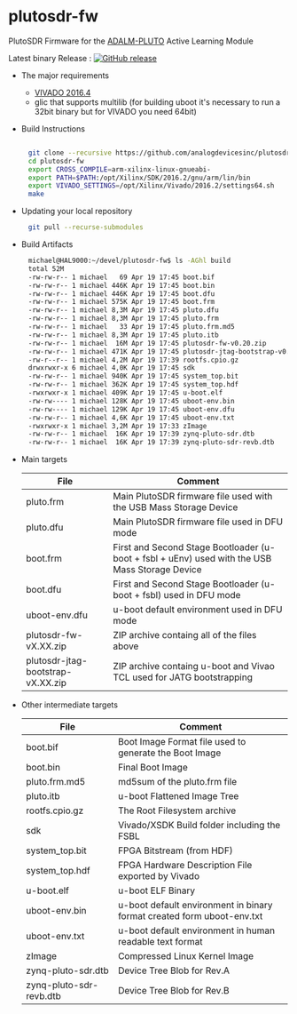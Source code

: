 # plutosdr-fw
PlutoSDR Firmware for the [ADALM-PLUTO](https://wiki.analog.com/university/tools/pluto "PlutoSDR Wiki Page") Active Learning Module

Latest binary Release : [![GitHub release](https://img.shields.io/github/release/analogdevicesinc/plutosdr-fw.svg)](https://github.com/analogdevicesinc/plutosdr-fw/releases/latest)

* The major requirements
  - [VIVADO 2016.4](https://www.xilinx.com/support/download/index.html/content/xilinx/en/downloadNav/vivado-design-tools/2016-4.html)
  - glic that supports multilib (for building uboot it's necessary to run a 32bit binary but for VIVADO you need 64bit)

* Build Instructions
 ```bash
 
      git clone --recursive https://github.com/analogdevicesinc/plutosdr-fw.git
      cd plutosdr-fw
      export CROSS_COMPILE=arm-xilinx-linux-gnueabi-
      export PATH=$PATH:/opt/Xilinx/SDK/2016.2/gnu/arm/lin/bin
      export VIVADO_SETTINGS=/opt/Xilinx/Vivado/2016.2/settings64.sh
      make
 
 ```
 
 * Updating your local repository 
 ```bash 
      git pull --recurse-submodules
  ```
 
* Build Artifacts
 ```bash
      michael@HAL9000:~/devel/plutosdr-fw$ ls -AGhl build
      total 52M
      -rw-rw-r-- 1 michael   69 Apr 19 17:45 boot.bif
      -rw-rw-r-- 1 michael 446K Apr 19 17:45 boot.bin
      -rw-rw-r-- 1 michael 446K Apr 19 17:45 boot.dfu
      -rw-rw-r-- 1 michael 575K Apr 19 17:45 boot.frm
      -rw-rw-r-- 1 michael 8,3M Apr 19 17:45 pluto.dfu
      -rw-rw-r-- 1 michael 8,3M Apr 19 17:45 pluto.frm
      -rw-rw-r-- 1 michael   33 Apr 19 17:45 pluto.frm.md5
      -rw-rw-r-- 1 michael 8,3M Apr 19 17:45 pluto.itb
      -rw-rw-r-- 1 michael  16M Apr 19 17:45 plutosdr-fw-v0.20.zip
      -rw-rw-r-- 1 michael 471K Apr 19 17:45 plutosdr-jtag-bootstrap-v0.20.zip
      -rw-r--r-- 1 michael 4,2M Apr 19 17:39 rootfs.cpio.gz
      drwxrwxr-x 6 michael 4,0K Apr 19 17:45 sdk
      -rw-rw-r-- 1 michael 940K Apr 19 17:45 system_top.bit
      -rw-rw-r-- 1 michael 362K Apr 19 17:45 system_top.hdf
      -rwxrwxr-x 1 michael 409K Apr 19 17:45 u-boot.elf
      -rw-rw---- 1 michael 128K Apr 19 17:45 uboot-env.bin
      -rw-rw---- 1 michael 129K Apr 19 17:45 uboot-env.dfu
      -rw-rw-r-- 1 michael 4,6K Apr 19 17:45 uboot-env.txt
      -rwxrwxr-x 1 michael 3,2M Apr 19 17:33 zImage
      -rw-rw-r-- 1 michael  16K Apr 19 17:39 zynq-pluto-sdr.dtb
      -rw-rw-r-- 1 michael  16K Apr 19 17:39 zynq-pluto-sdr-revb.dtb 
 ```
 
 * Main targets
 
     | File  | Comment |
     | ------------- | ------------- | 
     | pluto.frm | Main PlutoSDR firmware file used with the USB Mass Storage Device |
     | pluto.dfu | Main PlutoSDR firmware file used in DFU mode |
     | boot.frm  | First and Second Stage Bootloader (u-boot + fsbl + uEnv) used with the USB Mass Storage Device |
     | boot.dfu  | First and Second Stage Bootloader (u-boot + fsbl) used in DFU mode |
     | uboot-env.dfu  | u-boot default environment used in DFU mode |
     | plutosdr-fw-vX.XX.zip  | ZIP archive containg all of the files above |  
     | plutosdr-jtag-bootstrap-vX.XX.zip  | ZIP archive containg u-boot and Vivao TCL used for JATG bootstrapping |       
 
  * Other intermediate targets

     | File  | Comment |
     | ------------- | ------------- |
     | boot.bif | Boot Image Format file used to generate the Boot Image |
     | boot.bin | Final Boot Image |
     | pluto.frm.md5 | md5sum of the pluto.frm file |
     | pluto.itb | u-boot Flattened Image Tree |
     | rootfs.cpio.gz | The Root Filesystem archive |
     | sdk | Vivado/XSDK Build folder including  the FSBL |
     | system_top.bit | FPGA Bitstream (from HDF) |
     | system_top.hdf | FPGA Hardware Description  File exported by Vivado |
     | u-boot.elf | u-boot ELF Binary |
     | uboot-env.bin | u-boot default environment in binary format created form uboot-env.txt |
     | uboot-env.txt | u-boot default environment in human readable text format |
     | zImage | Compressed Linux Kernel Image |
     | zynq-pluto-sdr.dtb | Device Tree Blob for Rev.A |
     | zynq-pluto-sdr-revb.dtb | Device Tree Blob for Rev.B|     

 

